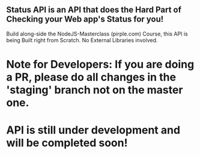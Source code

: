 ## Status API is an API that does the Hard Part of Checking your Web app's Status for you!

Build along-side the NodeJS-Masterclass (pirple.com) Course, this API is being Built right from Scratch. No External Libraries involved.


# Note for Developers: If you are doing a PR, please do all changes in the 'staging' branch not on the master one.

# API is still under development and will be completed soon!
